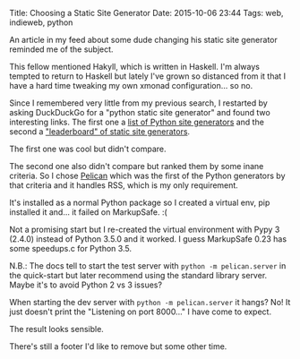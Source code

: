 Title: Choosing a Static Site Generator
Date: 2015-10-06 23:44
Tags: web, indieweb, python

An article in my feed about some dude changing his static site generator reminded me of the subject.

This fellow mentioned Hakyll, which is written in Haskell. I'm always tempted to return to Haskell but lately I've grown so distanced from it that I have a hard time tweaking my own xmonad configuration... so no.

Since I remembered very little from my previous search, I restarted by asking DuckDuckGo for a "python static site generator" and found two interesting links. The first one a [list of Python site generators](https://wiki.python.org/moin/StaticSiteGenerator "Python Site Generators") and the second a ["leaderboard" of static site generators](https://www.staticgen.com/ "Leaderboard of Static Site Generators").

The first one was cool but didn't compare.

The second one also didn't compare but ranked them by some inane criteria. So I chose [Pelican](http://blog.getpelican.com/) which was the first of the Python generators by that criteria and it handles RSS, which is my only requirement.

It's installed as a normal Python package so I created a virtual env, pip installed it and... it failed on MarkupSafe. :(

Not a promising start but I re-created the virtual environment with Pypy 3 (2.4.0) instead of Python 3.5.0 and it worked. I guess MarkupSafe 0.23 has some speedups.c for Python 3.5.

N.B.: The docs tell to start the test server with `python -m pelican.server` in the quick-start but later recommend using the standard library server. Maybe it's to avoid Python 2 vs 3 issues?

When starting the dev server with `python -m pelican.server` it hangs? No! It just doesn't print the "Listening on port 8000..." I have come to expect.

The result looks sensible.

There's still a footer I'd like to remove but some other time.
